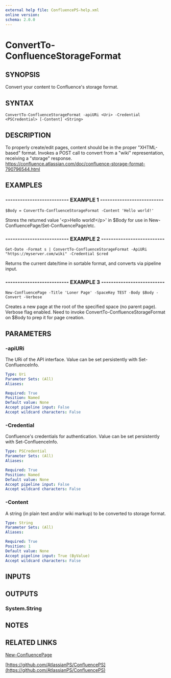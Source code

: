 ```yaml
---
external help file: ConfluencePS-help.xml
online version:
schema: 2.0.0
---
```


# ConvertTo-ConfluenceStorageFormat

## SYNOPSIS
Convert your content to Confluence's storage format.

## SYNTAX

```
ConvertTo-ConfluenceStorageFormat -apiURi <Uri> -Credential <PSCredential> [-Content] <String>
```

## DESCRIPTION
To properly create/edit pages, content should be in the proper "XHTML-based" format.
Invokes a POST call to convert from a "wiki" representation, receiving a "storage" response.
https://confluence.atlassian.com/doc/confluence-storage-format-790796544.html

## EXAMPLES

### -------------------------- EXAMPLE 1 --------------------------
```
$Body = ConvertTo-ConfluenceStorageFormat -Content 'Hello world!'
```

Stores the returned value '\<p\>Hello world!\</p\>' in $Body for use in New-ConfluencePage/Set-ConfluencePage/etc.

### -------------------------- EXAMPLE 2 --------------------------
```
Get-Date -Format s | ConvertTo-ConfluenceStorageFormat -ApiURi "https://myserver.com/wiki" -Credential $cred
```

Returns the current date/time in sortable format, and converts via pipeline input.

### -------------------------- EXAMPLE 3 --------------------------
```
New-ConfluencePage -Title 'Loner Page' -SpaceKey TEST -Body $Body -Convert -Verbose
```

Creates a new page at the root of the specified space (no parent page).
Verbose flag enabled.
Need to invoke ConvertTo-ConfluenceStorageFormat on $Body to prep it for page creation.

## PARAMETERS

### -apiURi
The URi of the API interface.
Value can be set persistently with Set-ConfluenceInfo.

```yaml
Type: Uri
Parameter Sets: (All)
Aliases:

Required: True
Position: Named
Default value: None
Accept pipeline input: False
Accept wildcard characters: False
```

### -Credential
Confluence's credentials for authentication.
Value can be set persistently with Set-ConfluenceInfo.

```yaml
Type: PSCredential
Parameter Sets: (All)
Aliases:

Required: True
Position: Named
Default value: None
Accept pipeline input: False
Accept wildcard characters: False
```

### -Content
A string (in plain text and/or wiki markup) to be converted to storage format.

```yaml
Type: String
Parameter Sets: (All)
Aliases:

Required: True
Position: 1
Default value: None
Accept pipeline input: True (ByValue)
Accept wildcard characters: False
```

## INPUTS

## OUTPUTS

### System.String

## NOTES

## RELATED LINKS

[New-ConfluencePage]()

[https://github.com/AtlassianPS/ConfluencePS](https://github.com/AtlassianPS/ConfluencePS)

